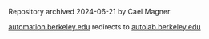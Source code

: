 Repository archived 2024-06-21 by Cael Magner

[automation.berkeley.edu](automation.berkeley.edu) redirects to [autolab.berkeley.edu](autolab.berkeley.edu)
